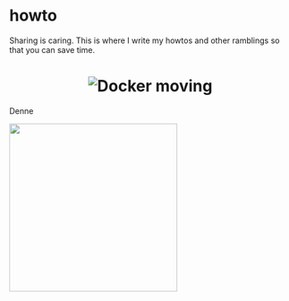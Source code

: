 # howto
Sharing is caring. This is where I write my howtos and other ramblings so that you can save time. 


<h1 align="center">
  <img src="http://urbalurba.no/dataset/46568ec0-d676-4a2a-a039-4479abf96fba/resource/07f26a58-fc7d-4532-9865-8c11d1ba4f3f/download/dockermoving.png" alt="Docker moving">
</h1>

Denne

<img align="left" height="300" src="http://urbalurba.no/dataset/46568ec0-d676-4a2a-a039-4479abf96fba/resource/07f26a58-fc7d-4532-9865-8c11d1ba4f3f/download/dockermoving.png">
